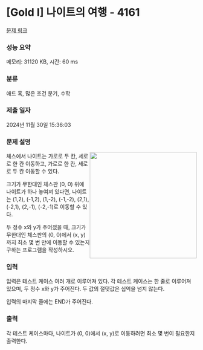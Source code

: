 # [Gold I] 나이트의 여행 - 4161 

[문제 링크](https://www.acmicpc.net/problem/4161) 

### 성능 요약

메모리: 31120 KB, 시간: 60 ms

### 분류

애드 혹, 많은 조건 분기, 수학

### 제출 일자

2024년 11월 30일 15:36:03

### 문제 설명

<p><img alt="" src="https://www.acmicpc.net/upload/images/chess(1).png" style="float:right; height:281px; width:283px">체스에서 나이트는 가로로 두 칸, 세로로 한 칸 이동하고, 가로로 한 칸, 세로로 두 칸 이동할 수 있다.</p>

<p>크기가 무한대인 체스판 (0, 0) 위에 나이트가 하나 놓여져 있다면, 나이트는 (1,2), (-1,2), (1,-2), (-1,-2), (2,1), (-2,1), (2,-1), (-2,-1)로 이동할 수 있다.</p>

<p>두 정수 x와 y가 주어졌을 때, 크기가 무한대인 체스판의 (0, 0)에서 (x, y)까지 최소 몇 번 만에 이동할 수 있는지 구하는 프로그램을 작성하시오.</p>

### 입력 

 <p>입력은 테스트 케이스 여러 개로 이루어져 있다. 각 테스트 케이스는 한 줄로 이루어져 있으며, 두 정수 x와 y가 주어진다. 두 값의 절댓값은 십억을 넘지 않는다.</p>

<p>입력의 마지막 줄에는 END가 주어진다.</p>

### 출력 

 <p>각 테스트 케이스마다, 나이트가 (0, 0)에서 (x, y)로 이동하려면 최소 몇 번이 필요한지 출력한다.</p>

